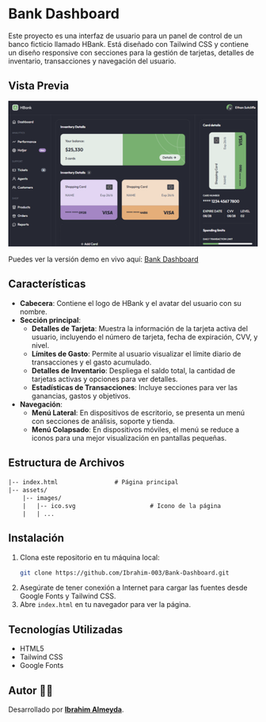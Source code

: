 # Bank Dashboard

Este proyecto es una interfaz de usuario para un panel de control de un banco ficticio llamado HBank. Está diseñado con Tailwind CSS y contiene un diseño responsive con secciones para la gestión de tarjetas, detalles de inventario, transacciones y navegación del usuario.

## Vista Previa

![Captura del Proyecto](./src/assets/images/desktop-preview.webp)

Puedes ver la versión demo en vivo aquí: [Bank Dashboard](https://ibrahim-003.github.io/Bank-Dashboard/)

## Características

- **Cabecera**: Contiene el logo de HBank y el avatar del usuario con su nombre.
- **Sección principal**:
  - **Detalles de Tarjeta**: Muestra la información de la tarjeta activa del usuario, incluyendo el número de tarjeta, fecha de expiración, CVV, y nivel.
  - **Límites de Gasto**: Permite al usuario visualizar el límite diario de transacciones y el gasto acumulado.
  - **Detalles de Inventario**: Despliega el saldo total, la cantidad de tarjetas activas y opciones para ver detalles.
  - **Estadísticas de Transacciones**: Incluye secciones para ver las ganancias, gastos y objetivos.
- **Navegación**:
  - **Menú Lateral**: En dispositivos de escritorio, se presenta un menú con secciones de análisis, soporte y tienda.
  - **Menú Colapsado**: En dispositivos móviles, el menú se reduce a iconos para una mejor visualización en pantallas pequeñas.


## Estructura de Archivos

```
|-- index.html                # Página principal
|-- assets/
    |-- images/
    |   |-- ico.svg                     # Icono de la página
    |   | ...
```

## Instalación

1. Clona este repositorio en tu máquina local:
   ```bash
   git clone https://github.com/Ibrahim-003/Bank-Dashboard.git
   ```
2. Asegúrate de tener conexión a Internet para cargar las fuentes desde Google Fonts y Tailwind CSS.
3. Abre `index.html` en tu navegador para ver la página.

## Tecnologías Utilizadas

- HTML5
- Tailwind CSS
- Google Fonts

## Autor 👨‍💻
Desarrollado por **[Ibrahim Almeyda](https://github.com/Ibrahim-003)**.
